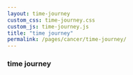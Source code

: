 ```yaml
---
layout: time-journey
custom_css: time-journey.css
custom_js: time-journey.js
title: "time journey"
permalink: /pages/cancer/time-journey/
---
```


### time journey

